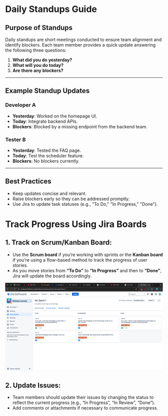 #  Daily Standups Guide

## Purpose of Standups
Daily standups are short meetings conducted to ensure team alignment and identify blockers. Each team member provides a quick update answering the following three questions:

1. **What did you do yesterday?**  
2. **What will you do today?**  
3. **Are there any blockers?**  

---

## Example Standup Updates

### Developer A  
- **Yesterday**: Worked on the homepage UI.  
- **Today**: Integrate backend APIs.  
- **Blockers**: Blocked by a missing endpoint from the backend team.  

### Tester B  
- **Yesterday**: Tested the FAQ page.  
- **Today**: Test the scheduler feature.  
- **Blockers**: No blockers currently.  

---

## Best Practices
- Keep updates concise and relevant.  
- Raise blockers early so they can be addressed promptly.  
- Use Jira to update task statuses (e.g., "To Do," "In Progress," "Done").  


# Track Progress Using Jira Boards

## 1. Track on Scrum/Kanban Board:
- Use the **Scrum board** if you’re working with sprints or the **Kanban board** if you’re using a flow-based method to track the progress of user stories.
- As you move stories from **“To Do”** to **“In Progress”** and then to **“Done”**, Jira will update the board accordingly.


![alt text](<./images/project_progress.png>)



## 2. Update Issues:
- Team members should update their issues by changing the status to reflect the current progress (e.g., “In Progress”, “In Review”, “Done”).
- Add comments or attachments if necessary to communicate progress.



